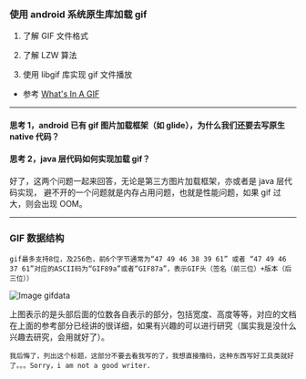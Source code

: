 ### 使用 android 系统原生库加载 gif

1. 了解 GIF 文件格式

2. 了解 LZW 算法

3. 使用 libgif 库实现 gif 文件播放

- 参考 [What's In A GIF](http://giflib.sourceforge.net/whatsinagif/bits_and_bytes.html "gif是什么")

---

#### 思考 1，android 已有 gif 图片加载框架（如 glide），为什么我们还要去写原生 native 代码？

#### 思考 2，java 层代码如何实现加载 gif？

好了，这两个问题一起来回答，无论是第三方图片加载框架，亦或者是 java 层代码实现，
避不开的一个问题就是内存占用问题，也就是性能问题，如果 gif 过大，则会出现 OOM。

---

### GIF 数据结构

    gif最多支持8位，及256色，前6个字节通常为“47 49 46 38 39 61” 或者 “47 49 46 37 61”对应的ASCII码为“GIF89a”或者“GIF87a”，表示GIF头（签名（前三位）+版本（后三位））

   ![Image gifdata](https://github.com/jiezongnewstar/CCxx/blob/master/XBGIF/gifdatasource.jpg)

   上图表示的是头部后面的位数各自表示的部分，包括宽度、高度等等，对应的文档在上面的参考部分已经讲的很详细，如果有兴趣的可以进行研究（属实我是没什么兴趣去研究，会用就好了）。

    我后悔了，列出这个标题，这部分不要去看我写的了，我想直接撸码，这种东西写好工具类就好了。。。Sorry，i am not a good writer.